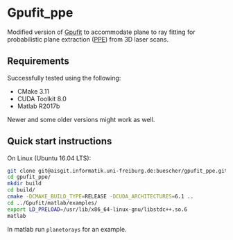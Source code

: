 # Gpufit_ppe

Modified version of [Gpufit](https://github.com/gpufit/Gpufit) to accommodate plane to ray fitting for probabilistic plane extraction ([PPE](link)) from 3D laser scans.

## Requirements

Successfully tested using the following:

* CMake 3.11
* CUDA Toolkit 8.0
* Matlab R2017b

Newer and some older versions might work as well.

## Quick start instructions

On Linux (Ubuntu 16.04 LTS):

```bash
git clone git@aisgit.informatik.uni-freiburg.de:buescher/gpufit_ppe.git
cd gpufit_ppe/
mkdir build
cd build/
cmake -DCMAKE_BUILD_TYPE=RELEASE -DCUDA_ARCHITECTURES=6.1 ..
cd ../Gpufit/matlab/examples/
export LD_PRELOAD=/usr/lib/x86_64-linux-gnu/libstdc++.so.6
matlab
```

In matlab run `planetorays` for an example.

